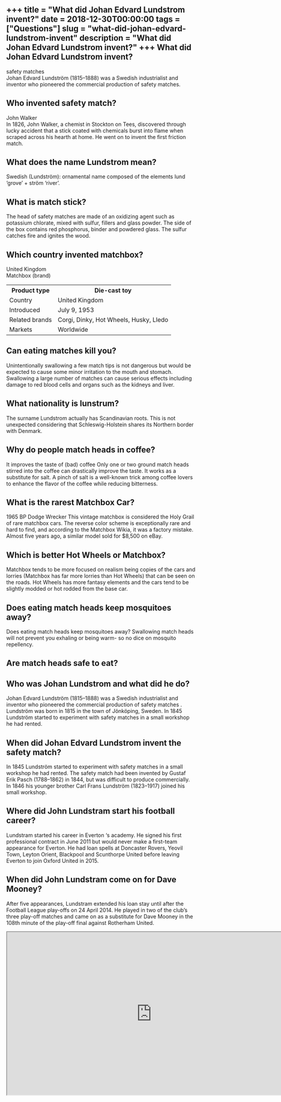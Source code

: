 +++
title = "What did Johan Edvard Lundstrom invent?"
date = 2018-12-30T00:00:00
tags = ["Questions"]
slug = "what-did-johan-edvard-lundstrom-invent"
description = "What did Johan Edvard Lundstrom invent?"
+++
What did Johan Edvard Lundstrom invent?
---------------------------------------

safety matches  
Johan Edvard Lundström (1815–1888) was a Swedish industrialist and inventor who pioneered the commercial production of safety matches.

Who invented safety match?
--------------------------

John Walker  
In 1826, John Walker, a chemist in Stockton on Tees, discovered through lucky accident that a stick coated with chemicals burst into flame when scraped across his hearth at home. He went on to invent the first friction match.

What does the name Lundstrom mean?
----------------------------------

Swedish (Lundström): ornamental name composed of the elements lund ‘grove’ + ström ‘river’.

What is match stick?
--------------------

The head of safety matches are made of an oxidizing agent such as potassium chlorate, mixed with sulfur, fillers and glass powder. The side of the box contains red phosphorus, binder and powdered glass. The sulfur catches fire and ignites the wood.

Which country invented matchbox?
--------------------------------

United Kingdom  
Matchbox (brand)

<table><tr><th>Product type</th><th>Die-cast toy</th></tr><tr><td>Country</td><td>United Kingdom</td></tr><tr><td>Introduced</td><td>July 9, 1953</td></tr><tr><td>Related brands</td><td>Corgi, Dinky, Hot Wheels, Husky, Lledo</td></tr><tr><td>Markets</td><td>Worldwide</td></tr></table>

Can eating matches kill you?
----------------------------

Unintentionally swallowing a few match tips is not dangerous but would be expected to cause some minor irritation to the mouth and stomach. Swallowing a large number of matches can cause serious effects including damage to red blood cells and organs such as the kidneys and liver.

What nationality is lunstrum?
-----------------------------

The surname Lundstrom actually has Scandinavian roots. This is not unexpected considering that Schleswig-Holstein shares its Northern border with Denmark.

Why do people match heads in coffee?
------------------------------------

It improves the taste of (bad) coffee Only one or two ground match heads stirred into the coffee can drastically improve the taste. It works as a substitute for salt. A pinch of salt is a well-known trick among coffee lovers to enhance the flavor of the coffee while reducing bitterness.

What is the rarest Matchbox Car?
--------------------------------

1965 BP Dodge Wrecker This vintage matchbox is considered the Holy Grail of rare matchbox cars. The reverse color scheme is exceptionally rare and hard to find, and according to the Matchbox Wikia, it was a factory mistake. Almost five years ago, a similar model sold for $8,500 on eBay.

Which is better Hot Wheels or Matchbox?
---------------------------------------

Matchbox tends to be more focused on realism being copies of the cars and lorries (Matchbox has far more lorries than Hot Wheels) that can be seen on the roads. Hot Wheels has more fantasy elements and the cars tend to be slightly modded or hot rodded from the base car.

Does eating match heads keep mosquitoes away?
---------------------------------------------

Does eating match heads keep mosquitoes away? Swallowing match heads will not prevent you exhaling or being warm- so no dice on mosquito repellency.

Are match heads safe to eat?
----------------------------

Who was Johan Lundstrom and what did he do?
-------------------------------------------

Johan Edvard Lundström (1815–1888) was a Swedish industrialist and inventor who pioneered the commercial production of safety matches . Lundström was born in 1815 in the town of Jönköping, Sweden. In 1845 Lundström started to experiment with safety matches in a small workshop he had rented.

When did Johan Edvard Lundstrom invent the safety match?
--------------------------------------------------------

In 1845 Lundström started to experiment with safety matches in a small workshop he had rented. The safety match had been invented by Gustaf Erik Pasch (1788–1862) in 1844, but was difficult to produce commercially. In 1846 his younger brother Carl Frans Lundström (1823–1917) joined his small workshop.

Where did John Lundstram start his football career?
---------------------------------------------------

Lundstram started his career in Everton ‘s academy. He signed his first professional contract in June 2011 but would never make a first-team appearance for Everton. He had loan spells at Doncaster Rovers, Yeovil Town, Leyton Orient, Blackpool and Scunthorpe United before leaving Everton to join Oxford United in 2015.

When did John Lundstram come on for Dave Mooney?
------------------------------------------------

After five appearances, Lundstram extended his loan stay until after the Football League play-offs on 24 April 2014. He played in two of the club’s three play-off matches and came on as a substitute for Dave Mooney in the 108th minute of the play-off final against Rotherham United.

<iframe allow="accelerometer; autoplay; clipboard-write; encrypted-media; gyroscope; picture-in-picture" allowfullscreen="" class="__youtube_prefs__  epyt-is-override  no-lazyload" data-no-lazy="1" data-origheight="433" data-origwidth="770" data-skipgform_ajax_framebjll="" height="433" id="_ytid_54472" loading="lazy" src="https://www.youtube.com/embed/I0W3FV5BRDc?enablejsapi=1&autoplay=0&cc_load_policy=0&cc_lang_pref=&iv_load_policy=1&loop=0&modestbranding=0&rel=1&fs=1&playsinline=0&autohide=2&theme=dark&color=red&controls=1&" title="YouTube player" width="770"></iframe>